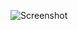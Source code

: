 ![Screenshot](https://raw.githubusercontent.com/Cryakl/Ultimate-RAT-Collection/refs/heads/main/AceRat/Screenshot.png)

